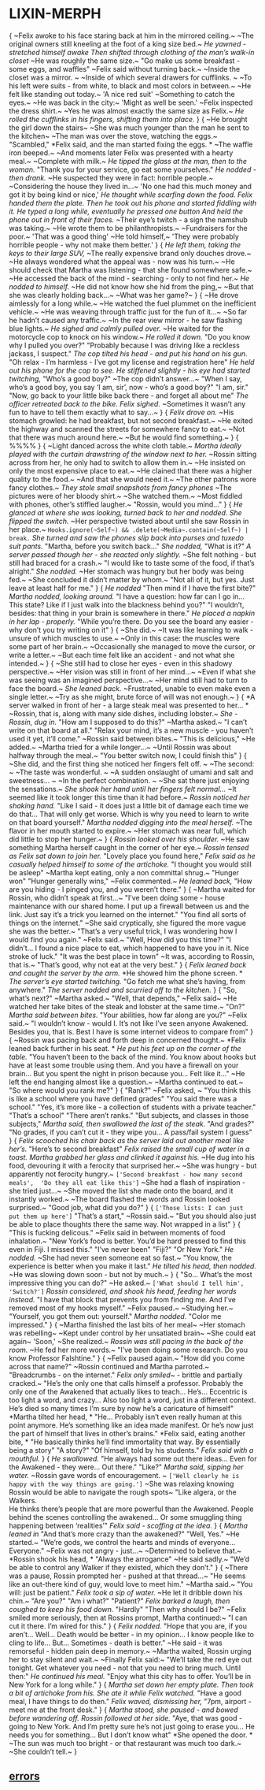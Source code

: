 # LIXIN-MERPH
{
~Felix awoke to his face staring back at him in the mirrored ceiling.~
~The original owners still kneeling at the foot of a king size bed.~
*He yawned - stretched himself awake*
*Then shifted through clothing of the man’s walk-in closet*
~He was roughly the same size.~
"Go make us some breakfast - some eggs, and waffles"
~Felix said without turning back.~
~Inside the closet was a mirror. ~
~Inside of which several drawers for cufflinks. ~
~To his left were suits - from white, to black and most colors in between.~
~He felt like standing out today.~
'A nice red suit'
~Something to catch the eyes.~
~He was back in the city:~
'Might as well be seen.'
~Felix inspected the dress shirt.~
~Yes he was almost exactly the same size as Felix.~
*He rolled the cufflinks in his fingers, shifting them into place.*
}
{
~He brought the girl down the stairs~
~She was much younger than the man he sent to the kitchen~
~The man was over the stove, watching the eggs.~
"Scambled,"
*Felix said, and the man started fixing the eggs. *
~The waffle iron beeped.~
~And moments later Felix was presented with a hearty meal.~
~Complete with milk.~
*He tipped the glass at the man, then to the woman.*
"Thank you for your service, go eat some yourselves."
*He nodded - then drank.*
~He suspected they were in fact: horrible people.~
~Considering the house they lived in...~
'No one had this much money and got it by being kind or nice,'
*He thought while scarfing down the food.*
*Felix handed them the plate.*
*Then he took out his phone and started fiddling with it.*
*He typed a long while, eventually he pressed one button*
*And held the phone out in front of their faces.*
~Their eye’s twitch - a sign the namshub was taking.~
~He wrote them to be philanthropists.~
~Fundraisers for the poor.~
'That was a good thing'
~He told himself,~
'They were probably horrible people - why not make them better.'
}
{
*He left them, taking the keys to their large SUV,*
~The really expensive brand only douches drove.~
~He always wondered what the appeal was - now was his turn.~
~He should check that Martha was listening - that she found somewhere safe.~
~He accessed the back of the mind - searching - only to not find her.~
*He nodded to himself.*
~He did not know how she hid from the ping,~
~But that she was clearly holding back...~
~What was her game?~
}
{
~He drove aimlessly for a long while.~
~He watched the fuel plummet on the inefficient vehicle.~
~He was weaving through traffic just for the fun of it...~
~So far he hadn’t caused any traffic.~
~In the rear view mirror - he saw flashing blue lights.~
*He sighed and calmly pulled over.*
~He waited for the motorcycle cop to knock on his window.~
*He rolled it down.*
"Do you know why I pulled you over?"
"Probably because I was driving like a reckless jackass, I suspect."
*The cop tilted his head - and put his hand on his gun.*
"Oh relax - I’m harmless - I’ve got my license and registration here"
*He held out his phone for the cop to see.*
*He stiffened slightly - his eye had started twitching,*
"Who’s a good boy?"
~The cop didn’t answer...~
"When I say, who’s a good boy, you say ‘I am, sir’, now - who’s a good boy?"
"I am, sir."
"Now, go back to your little bike back there - and forget all about me"
*The officer retreated back to the bike.*
*Felix sighed.*
~Sometimes it wasn’t any fun to have to tell them exactly what to say...~
}
{
*Felix drove on.*
~His stomach growled: he had breakfast, but not second breakfast.~
~He exited the highway and scanned the streets for somewhere fancy to eat.~
~Not that there was much around here.~
~But he would find something.~
}
{
%%%%
}
{
~Light danced across the white cloth table.~
*Martha ideally played with the curtain drawstring of the window next to her.*
~Rossin sitting across from her, he only had to switch to allow them in.~
~He insisted on only the most expensive place to eat.~
~He clained that there was a higher quality to the food.~
~And that she would need it.~
~The other patrons wore fancy clothes.~
*They stole small snapshots from fancy phones*
~The pictures were of her bloody shirt.~
~She watched them.~
~Most fiddled with phones, other’s stiffled laugher.~
"Rossin, would you mind..."
}
{
*He glanced at where she was looking, turned back to her and nodded.*
*She flipped the switch.*
~Her perspective twisted about until she saw Rossin in her place.~
`Hooks.ignore(~Self~) && .delete(~Media~.contain(~Self~) | break.`
*She turned and saw the phones slip back into purses and tuxedo suit pants.*
"Martha, before you switch back..."
*She nodded,*
"What is it?"
*A server passed though her - she reacted only slightly.*
~She felt nothing - but still had braced for a crash.~
"I would like to taste some of the food, if that’s alright."
*She nodded.*
~Her stomach was hungry but her body was being fed.~
~She concluded it didn’t matter by whom.~
"Not all of it, but yes.
Just leave at least half for me."
}
{
*He nodded*
"Then mind if I have the first bite?"
*Martha nodded, looking around.*
"I have a question: how far can I go in...
This state?
Like if I just walk into the blackness behind you?"
"I wouldn’t, besides: that thing in your brain is somewhere in there."
*He placed a napkin in her lap - properly.*
"While you’re there.
Do you see the board any easier - why don’t you try writing on it"
}
{
~She did.~
~It was like learning to walk - unsure of which muscles to use.~
~Only in this case: the muscles were some part of her brain.~
~Occasionally she managed to move the cursor, or write a letter.~
~But each time felt like an accident - and not what she intended.~
}
{
~She still had to close her eyes - even in this shadowy perspective.~
~Her vision was still in front of her mind...~
~Even if what she was seeing was an imagined perspective...~
~Her mind still had to turn to face the board.~
*She leaned back.*
~Frustrated, unable to even make even a single letter.~
~Try as she might, brute force of will was not enough.~
}
{
*A server walked in front of her - a large steak meal was presented to her... *
~Rossin, that is, along with many side dishes, including lobster.~
*She - Rossin, dug in.*
"How am I supposed to do this?"
~Martha asked.~
"I can’t write on that board at all."
"Relax your mind, it’s a new muscle - you haven’t used it yet, it’ll come."
~Rossin said between bites.~
"This is delicious,"
~He added.~
~Martha tried for a while longer...~
~Until Rossin was about halfway through the meal.~
"You better switch now, I could finish this"
}
{
~She did, and the first thing she noticed her fingers felt off. ~
~The second: ~
~The taste was wonderful. ~
~A sudden onslaught of umami and salt and sweetness... ~
~In the perfect combination. ~
~She sat there just enjoying the sensations.~
*She shook her hand until her fingers felt normal...*
~It seemed like it took longer this time than it had before.~
*Rossin noticed her shaking hand.*
"Like I said - it does just a little bit of damage each time we do that...
That will only get worse. 
Which is why you need to learn to write on that board yourself."
*Martha nodded digging into the meal herself.*
~The flavor in her mouth started to expire.~
~Her stomach was near full, which did little to stop her hunger.~
}
{
*Rossin looked over his shoulder.*
~He saw something Martha herself caught in the corner of her eye.~
*Rossin tensed as Felix sat down to join her.*
"Lovely place you found here,"
*Felix said as he casually helped himself to some of the artichoke.*
"I thought you would still be asleep"
~Martha kept eating, only a non committal shrug.~
"Hunger won"
"Hunger generally wins,"
~Felix commented.~
*He leaned back,*
"How are you hiding - I pinged you, and you weren’t there."
}
{
~Martha waited for Rossin, who didn’t speak at first...~
"I’ve been doing some - house maintenance with our shared home. 
I put up a firewall between us and the link.
Just say it’s a trick you learned on the internet."
"You find all sorts of things on the internet."
~She said cryptically, she figured the more vague she was the better.~
"That’s a very useful trick, I was wondering how I would find you again."
~Felix said.~
"Well, How did you this time?"
"I didn’t...
I found a nice place to eat, which happened to have you in it. 
Nice stroke of luck."
"It was the best place in town"
~It was, according to Rossin, that is.~
"That’s good, why not eat at the very best."
}
{
*Felix leaned back and caught the server by the arm.*
*He showed him the phone screen. *
*The server’s eye started twitching.*
"Go fetch me what she’s having, from anywhere."
*The server nodded and scurried off to the kitchen.*
}
{
"So, what’s next?"
~Martha asked.~
"Well, that depends,"
~Felix said~
~He watched her take bites of the steak and lobster at the same time.~
"On?"
*Martha said between bites.*
"Your abilities, how far along are you?"
~Felix said.~
"I wouldn’t know - would I.
It’s not like I’ve seen anyone Awakened.
Besides you, that is.
Best I have is some internet videos to compare from"
}
{
~Rossin was pacing back and forth deep in concerned thought.~
*Felix leaned back further in his seat. *
*He put his feet up on the corner of the table.*
"You haven’t been to the back of the mind. 
You know about hooks but have at least some trouble using them. 
And you have a firewall on your brain...
But you spent the night in prison because you...
Felt like it..."
~He left the end hanging almost like a question.~
~Martha continued to eat.~
"So where would you rank me?"
}
{
"Rank?"
~Felix asked, ~
"You think this is like a school where you have defined grades"
"You said there was a school."
"Yes, it’s more like - a collection of students with a private teacher."
"That’s a school"
"There aren’t ranks."
"But subjects, and classes in those subjects,"
*Martha said, then swallowed the last of the steak.*
"And grades?"
"No grades, if you can’t cut it - they wipe you...
A pass/fail system I guess"
}
{
*Felix scooched his chair back as the server laid out another meal like her’s.*
"Here’s to second breakfast"
*Felix raised the small cup of water in a toast.*
*Martha grabbed her glass and clinked it against his.*
~He dug into his food, devouring it with a ferocity that surprised her.~
~She was hungry - but apparently not ferocity hungry.~
`['Second breakfast - how many second meals', 
'Do they all eat like this']`
~She had a flash of inspiration - she tried just...~
~She moved the list she made onto the board, and it instantly worked.~
~The board flashed the words and Rossin looked surprised.~
"Good job, what did you do?"
}
{
`['Those lists: I can just put them up here']`
"That’s a start,"
~Rossin said.~
"But you should also just be able to place thoughts there the same way. 
Not wrapped in a list"
}
{
"This is fucking delicous."
~Felix said in between moments of food inhalation.~
"New York’s food is better.
You’d be hard pressed to find this even in Fiji. 
I missed this."
"I’ve never been"
"Fiji?"
"Or New York."
*He nodded.*
~She had never seen someone eat so fast.~
"You know, the experience is better when you make it last."
*He tilted his head, then nodded.*
~He was slowing down soon - but not by much.~
}
{
"So...
What’s the most impressive thing you can do?"
~He asked.~
`['What should I tell him',
'Switch?']`
*Rossin considered, and shook his head, feeding her words instead.*
"I have that block that prevents you from finding me. 
And I’ve removed most of my hooks myself."
~Felix paused.~
~Studying her.~
"Yourself, you got them out: yourself."
*Martha nodded.*
"Color me impressed."
}
{
~Martha finished the last bits of her meal~
~Her stomach was rebelling~
~Kept under control by her unsatiated brain~
~She could eat again~
'Soon,'
~She realized.~
*Rossin was still pacing in the back of the room.*
~He fed her more words.~
"I’ve been doing some research.
 Do you know Professor Falshtine."
}
{
~Felix paused again.~
"How did you come across that name?"
~Rossin continued and Martha parroted.~
"Breadcrumbs - on the internet."
*Felix only smiled*~ - brittle and partially cracked.~
"He’s the only one that calls himself a professor. 
Probably the only one of the Awakened that actually likes to teach...
He’s...
Eccentric is too light a word, and crazy...
Also too light a word, just in a different context.
He’s died so many times I’m sure by now he’s a caricature of himself"
*Martha tilted her head, *
"He...
Probably isn’t even really human at this point anymore. 
He’s something like an idea made manifest. 
Or he’s now just the part of himself that lives in other’s brains."
*Felix said, eating another bite, *
"He basically thinks he’ll find immortality that way. 
By essentially being a story"
"A story?"
"Of himself, told by his students."
*Felix said with a mouthful.*
}
{
*He swallowed.*
"He always had some out there ideas...
Even for the Awakened - they were...
Out there."
"Like?"
*Martha said, sipping her water.*
~Rossin gave words of encouragement. ~
`['Well clearly he is happy with the way things are going.']`
~She was relaxing knowing Rossin would be able to navigate the rough spots~
"Like algera, or the Walkers.  
He thinks there’s people that are more powerful than the Awakened. 
People behind the scenes controlling the awakened... 
Or some smuggling thing happening between ‘realities’"
*Felix said - scoffing at the idea.*
}
{
*Martha leaned in*
"And that’s more crazy than the awakened?"
"Well, Yes."
~He started.~
"We’re gods, we control the hearts and minds of everyone...
Everyone."
~Felix was not angry - just...~
~Determined to believe that.~
*Rossin shook his head, *
"Always the arrogance"
~He said sadly.~
"We’d be able to control any Walker if they existed, which they don’t."
}
{
~There was a pause, Rossin prompted her - pushed at that thread...~
"He seems like an out-there kind of guy, would love to meet him."
~Martha said.~
"You will: just be patient."
*Felix took a sip of water.*
~He let it dribble down his chin.~
"Are you?"
"Am i what?"
"Patient?"
*Felix barked a laugh, then coughed to keep his food down.*
"Hardly"
"Then why should I be?"
~Felix smiled more seriously, then at Rossins prompt, Martha continued:~
"I can cut it there.
I’m wired for this."
}
{
*Felix nodded.*
"Hope that you are, if you aren’t...
Well...
Death would be better - in my opinion...
I know people like to cling to life...
But...
Sometimes - death is better."
~He said - it was remorseful - hidden pain deep in memory.~
~Martha waited, Rossin urging her to stay silent and wait.~
~Finally Felix said:~
"We’ll take the red eye out tonight. 
Get whatever you need - not that you need to bring much. 
Until then:"
*He continued his meal.*
"Enjoy what this city has to offer. 
You’ll be in New York for a long while."
}
{
*Martha set down her empty plate.*
*Then took a bit of artichoke from his.*
*She ate it while Felix watched.*
"Have a good meal, I have things to do then."
*Felix waved, dismissing her,*
"7pm, airport - meet me at the front desk."
}
{
*Martha stood, she paused - and bowed before wandering off.*
*Rossin followed at her side.*
"Aye, that was good - going to New York. 
And I’m pretty sure he’s not just going to erase you...
He needs you for something...
But I don’t know what"
*She opened the door. *
~The sun was much too bright - or that restaurant was much too dark.~
~She couldn’t tell.~
}
## [errors](errors.md)
